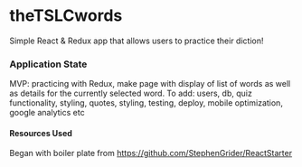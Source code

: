 # theTSLCwords

Simple React & Redux app that allows users to practice their diction!


### Application State ###
MVP: practicing with Redux, make page with display of list of words as well as details for the currently selected word.
To add: users, db, quiz functionality, styling, quotes, styling, testing, deploy, mobile optimization, google analytics etc


#### Resources Used #####
Began with boiler plate from https://github.com/StephenGrider/ReactStarter

